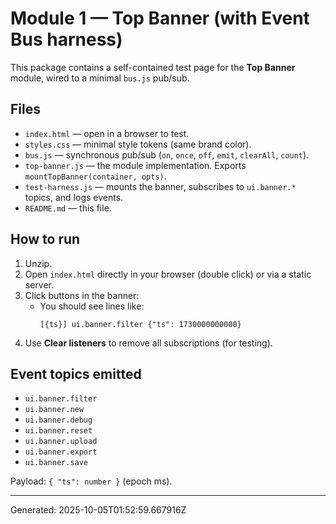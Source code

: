 # Module 1 — Top Banner (with Event Bus harness)

This package contains a self-contained test page for the **Top Banner** module, wired to a minimal `bus.js` pub/sub.

## Files
- `index.html` — open in a browser to test.
- `styles.css` — minimal style tokens (same brand color).
- `bus.js` — synchronous pub/sub (`on`, `once`, `off`, `emit`, `clearAll`, `count`).
- `top-banner.js` — the module implementation. Exports `mountTopBanner(container, opts)`.
- `test-harness.js` — mounts the banner, subscribes to `ui.banner.*` topics, and logs events.
- `README.md` — this file.

## How to run
1. Unzip.
2. Open `index.html` directly in your browser (double click) or via a static server.
3. Click buttons in the banner:
   - You should see lines like:
     ```text
     [{ts}] ui.banner.filter {"ts": 1730000000000}
     ```
4. Use **Clear listeners** to remove all subscriptions (for testing).

## Event topics emitted
- `ui.banner.filter`
- `ui.banner.new`
- `ui.banner.debug`
- `ui.banner.reset`
- `ui.banner.upload`
- `ui.banner.export`
- `ui.banner.save`

Payload: `{ "ts": number }` (epoch ms).

---
Generated: 2025-10-05T01:52:59.667916Z
